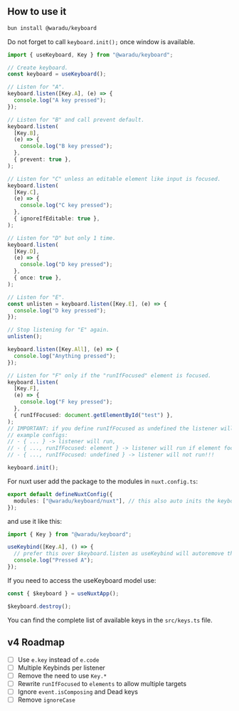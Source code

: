 ## How to use it

```bash
bun install @waradu/keyboard
```

Do not forget to call `keyboard.init();` once window is available.

```ts
import { useKeyboard, Key } from "@waradu/keyboard";

// Create keyboard.
const keyboard = useKeyboard();

// Listen for "A".
keyboard.listen([Key.A], (e) => {
  console.log("A key pressed");
});

// Listen for "B" and call prevent default.
keyboard.listen(
  [Key.B],
  (e) => {
    console.log("B key pressed");
  },
  { prevent: true },
);

// Listen for "C" unless an editable element like input is focused.
keyboard.listen(
  [Key.C],
  (e) => {
    console.log("C key pressed");
  },
  { ignoreIfEditable: true },
);

// Listen for "D" but only 1 time.
keyboard.listen(
  [Key.D],
  (e) => {
    console.log("D key pressed");
  },
  { once: true },
);

// Listen for "E".
const unlisten = keyboard.listen([Key.E], (e) => {
  console.log("D key pressed");
});

// Stop listening for "E" again.
unlisten();

keyboard.listen([Key.All], (e) => {
  console.log("Anything pressed");
});

// Listen for "F" only if the "runIfFocused" element is focused.
keyboard.listen(
  [Key.F],
  (e) => {
    console.log("F key pressed");
  },
  { runIfFocused: document.getElementById("test") },
);
// IMPORTANT: if you define runIfFocused as undefined the listener will not work.
// example configs:
// - { ... } -> listener will run,
// - { ..., runIfFocused: element } -> listener will run if element focused
// - { ..., runIfFocused: undefined } -> listener will not run!!!

keyboard.init();
```

For nuxt user add the package to the modules in `nuxt.config.ts`:

```ts
export default defineNuxtConfig({
  modules: ["@waradu/keyboard/nuxt"], // this also auto inits the keyboard on mounted
});
```

and use it like this:

```ts
import { Key } from "@waradu/keyboard";

useKeybind([Key.A], () => {
  // prefer this over $keyboard.listen as useKeybind will autoremove the listener on unmounted
  console.log("Pressed A");
});
```

If you need to access the useKeyboard model use:

```ts
const { $keyboard } = useNuxtApp();

$keyboard.destroy();
```

You can find the complete list of available keys in the `src/keys.ts` file.

## v4 Roadmap

- [ ] Use `e.key` instead of `e.code`
- [ ] Multiple Keybinds per listener
- [ ] Remove the need to use `Key.*`
- [ ] Rewrite `runIfFocused` to `elements` to allow multiple targets
- [ ] Ignore `event.isComposing` and Dead keys
- [ ] Remove `ignoreCase`
